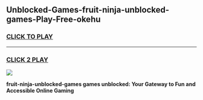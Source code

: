 
## Unblocked-Games-fruit-ninja-unblocked-games-Play-Free-okehu
<h3>
<a href="https://premium76.site?title=fruit-ninja-unblocked-games&ref=24M">CLICK TO PLAY</a></h3>
<hr>

<h3>
<a href="https://premium76.site?title=fruit-ninja-unblocked-games&ref=24M">CLICK 2 PLAY</a>
  
</h3>

<a href="https://premium76.site?title=fruit-ninja-unblocked-games&ref=24M"><img src="https://clearcache.store/games.png"></a>


**fruit-ninja-unblocked-games games unblocked: Your Gateway to Fun and Accessible Online Gaming**
